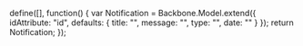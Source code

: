 define([], function() {
    var Notification = Backbone.Model.extend({
        idAttribute: "id",
        defaults: {
            title: "",
            message: "",
            type: "",
            date: ""
        }
    });
    return Notification;
});
